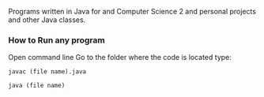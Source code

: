 Programs written in Java for and Computer Science 2 and personal projects and other Java classes.

### How to Run any program
Open command line
Go to the folder where the code is located
type:
```
javac (file name).java

java (file name)

```